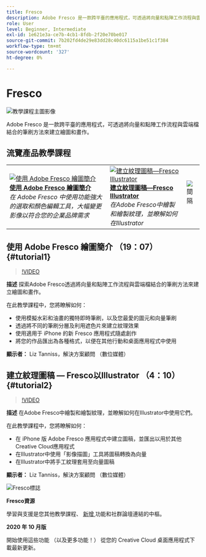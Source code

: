 ```yaml
---
title: Fresco
description: Adobe Fresco 是一款跨平臺的應用程式，可透過將向量和點陣工作流程與雲端檔結合的筆刷方法來建立繪圖和畫作
role: User
level: Beginner, Intermediate
exl-id: 1e621e3a-ce7b-4cb1-8fdb-2f20e70be017
source-git-commit: 7b202fd4de29e83dd28c40dc6115a1be51c1f384
workflow-type: tm+mt
source-wordcount: '327'
ht-degree: 0%

---
```


# Fresco

![教學課程主圖影像](../assets/Fresco.jpg)

Adobe Fresco 是一款跨平臺的應用程式，可透過將向量和點陣工作流程與雲端檔結合的筆刷方法來建立繪圖和畫作。

## 流覽產品教學課程

<table style="table-layout:fixed">
<tr>
 <td>
   <a href="fresco.md#tutorial1">
      <img alt="使用 Adobe Fresco 繪圖簡介" src="../assets/fresco_drawingPaintingIntro_tanonis_thumbnail.jpg" />
   </a>
    <div>
   <a href="fresco.md#tutorial1"><strong>使用 Adobe Fresco 繪圖簡介</strong></a>
    </div>
    <em>在 Adobe Fresco 中使用功能強大的選取和顏色編輯工具，大幅變更影像以符合您的企業品牌需求</em>
    <br>
  </td>
  <td>
   <a href="fresco.md#tutorial2">
      <img alt="建立紋理圖稿—Fresco Illustrator" src="../assets/fresco_textureToVector_tanonis_thumbnail.jpg" />
   </a>
    <div>
   <a href="fresco.md#tutorial2"><strong>建立紋理圖稿—Fresco Illustrator</strong></a>
    </div>
    <em>在Adobe Fresco中繪製和繪製紋理，並瞭解如何在Illustrator</em>
    <br>
  </td>
  <td>
    <img alt="間隔" src="../assets/Whitespacer.png" />
    <div>
    <br>
  </td>
</tr>
</table>

## 使用 Adobe Fresco 繪圖簡介 （19：07） {#tutorial1}

>[!VIDEO](https://video.tv.adobe.com/v/326946?hidetitle=true)

**描述**
探索Adobe Fresco透過將向量和點陣工作流程與雲端檔結合的筆刷方法來建立繪圖和畫作。

在此教學課程中，您將瞭解如何：
* 使用模擬水彩和油畫的獨特即時筆刷，以及您最愛的圖元和向量筆刷
* 透過將不同的筆刷分層及利用遮色片來建立紋理效果
* 使用適用于 iPhone 的新 Fresco 應用程式隨處創作
* 將您的作品匯出為各種格式，以便在其他行動和桌面應用程式中使用

**顯示者：**
Liz Tanniss，解決方案顧問 （數位媒體）

## 建立紋理圖稿 — Fresco以Illustrator （4：10） {#tutorial2}

>[!VIDEO](https://video.tv.adobe.com/v/326947?hidetitle=true)

**描述**
在Adobe Fresco中繪製和繪製紋理，並瞭解如何在Illustrator中使用它們。

在此教學課程中，您將瞭解如何：
* 在 iPhone 版 Adobe Fresco 應用程式中建立圖稿，並匯出以用於其他Creative Cloud應用程式
* 在Illustrator中使用「影像描圖」工具將圖稿轉換為向量
* 在Illustrator中將手工紋理套用至向量圖稿

**顯示者：**
Liz Tanniss，解決方案顧問 （數位媒體）

![Fresco標誌](../assets/fr_appicon_96.png)

**Fresco資源**

[](https://helpx.adobe.com/support/adobe-fresco.html)學習與支援是您其他教學課程、 [ 新增 ](https://helpx.adobe.com/fresco/using/whats-new.html) 功能和社群論壇連結的中樞。

**2020 年 10 月版**

開始使用這些功能 （以及更多功能！） 從您的 Creative Cloud 桌面應用程式下載最新更新。
